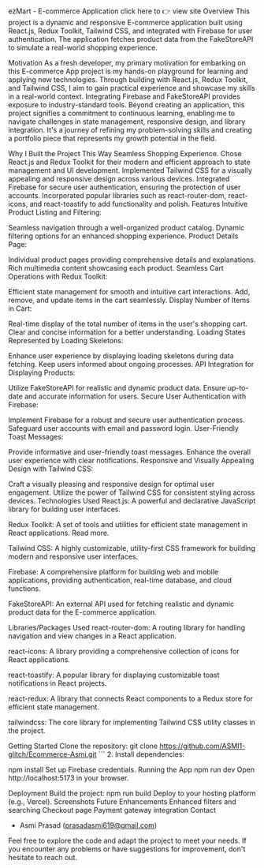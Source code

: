 ezMart - E-commerce Application
click here to 👉 view site
Overview
This project is a dynamic and responsive E-commerce application built using React.js, Redux Toolkit, Tailwind CSS, and integrated with Firebase for user authentication. The application fetches product data from the FakeStoreAPI to simulate a real-world shopping experience.

Motivation
As a fresh developer, my primary motivation for embarking on this E-commerce App project is my hands-on playground for learning and applying new technologies. Through building with React.js, Redux Toolkit, and Tailwind CSS, I aim to gain practical experience and showcase my skills in a real-world context. Integrating Firebase and FakeStoreAPI provides exposure to industry-standard tools. Beyond creating an application, this project signifies a commitment to continuous learning, enabling me to navigate challenges in state management, responsive design, and library integration. It's a journey of refining my problem-solving skills and creating a portfolio piece that represents my growth potential in the field.

Why I Built the Project This Way
Seamless Shopping Experience.
Chose React.js and Redux Toolkit for their modern and efficient approach to state management and UI development.
Implemented Tailwind CSS for a visually appealing and responsive design across various devices.
Integrated Firebase for secure user authentication, ensuring the protection of user accounts.
Incorporated popular libraries such as react-router-dom, react-icons, and react-toastify to add functionality and polish.
Features
Intuitive Product Listing and Filtering:

Seamless navigation through a well-organized product catalog.
Dynamic filtering options for an enhanced shopping experience.
Product Details Page:

Individual product pages providing comprehensive details and explanations.
Rich multimedia content showcasing each product.
Seamless Cart Operations with Redux Toolkit:

Efficient state management for smooth and intuitive cart interactions.
Add, remove, and update items in the cart seamlessly.
Display Number of Items in Cart:

Real-time display of the total number of items in the user's shopping cart.
Clear and concise information for a better understanding.
Loading States Represented by Loading Skeletons:

Enhance user experience by displaying loading skeletons during data fetching.
Keep users informed about ongoing processes.
API Integration for Displaying Products:

Utilize FakeStoreAPI for realistic and dynamic product data.
Ensure up-to-date and accurate information for users.
Secure User Authentication with Firebase:

Implement Firebase for a robust and secure user authentication process.
Safeguard user accounts with email and password login.
User-Friendly Toast Messages:

Provide informative and user-friendly toast messages.
Enhance the overall user experience with clear notifications.
Responsive and Visually Appealing Design with Tailwind CSS:

Craft a visually pleasing and responsive design for optimal user engagement.
Utilize the power of Tailwind CSS for consistent styling across devices.
Technologies Used
React.js: A powerful and declarative JavaScript library for building user interfaces.

Redux Toolkit: A set of tools and utilities for efficient state management in React applications. Read more.

Tailwind CSS: A highly customizable, utility-first CSS framework for building modern and responsive user interfaces.

Firebase: A comprehensive platform for building web and mobile applications, providing authentication, real-time database, and cloud functions.

FakeStoreAPI: An external API used for fetching realistic and dynamic product data for the E-commerce application.

Libraries/Packages Used
react-router-dom: A routing library for handling navigation and view changes in a React application.

react-icons: A library providing a comprehensive collection of icons for React applications.

react-toastify: A popular library for displaying customizable toast notifications in React projects.

react-redux: A library that connects React components to a Redux store for efficient state management.

tailwindcss: The core library for implementing Tailwind CSS utility classes in the project.

Getting Started
Clone the repository:
git clone https://github.com/ASMI1-glitch/Ecommerce-Asmi.git ``` 2. Install dependencies:

npm install
Set up Firebase credentials.
Running the App
npm run dev
Open http://localhost:5173 in your browser.

Deployment
Build the project:
npm run build
Deploy to your hosting platform (e.g., Vercel).
Screenshots
Future Enhancements
Enhanced filters and searching
Checkout page
Payment gateway integration
Contact
- Asmi Prasad (prasadasmi619@gmail.com)

Feel free to explore the code and adapt the project to meet your needs. If you encounter any problems or have suggestions for improvement, don't hesitate to reach out.

